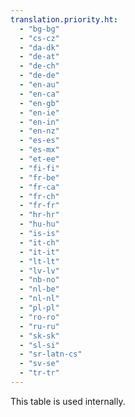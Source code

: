```yaml
---
translation.priority.ht: 
  - "bg-bg"
  - "cs-cz"
  - "da-dk"
  - "de-at"
  - "de-ch"
  - "de-de"
  - "en-au"
  - "en-ca"
  - "en-gb"
  - "en-ie"
  - "en-in"
  - "en-nz"
  - "es-es"
  - "es-mx"
  - "et-ee"
  - "fi-fi"
  - "fr-be"
  - "fr-ca"
  - "fr-ch"
  - "fr-fr"
  - "hr-hr"
  - "hu-hu"
  - "is-is"
  - "it-ch"
  - "it-it"
  - "lt-lt"
  - "lv-lv"
  - "nb-no"
  - "nl-be"
  - "nl-nl"
  - "pl-pl"
  - "ro-ro"
  - "ru-ru"
  - "sk-sk"
  - "sl-si"
  - "sr-latn-cs"
  - "sv-se"
  - "tr-tr"
---
```

This table is used internally.